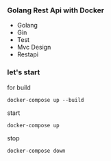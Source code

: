 ### Golang Rest Api with Docker
- Golang
- Gin
- Test
- Mvc Design 
- Restapi

### let's start
for build
```console
docker-compose up --build
```
start
```console
docker-compose up
```
stop 

```console
docker-compose down
```